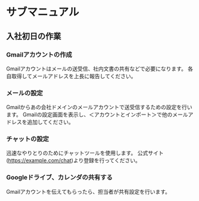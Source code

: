 # サブマニュアル
## 入社初日の作業
### Gmailアカウントの作成
Gmailアカウントはメールの送受信、社内文書の共有などで必要になります。
各自取得してメールアドレスを上長に報告してください。
### メールの設定
Gmailからあの会社ドメインのメールアカウントで送受信するための設定を行います。
Gmailの設定画面を表示し、＜アカウントとインポート＞で他のメールアドレスを追加してください。
### チャットの設定
迅速なやりとりのためにチャットツールを使用します。
公式サイト(https://example.com/chat)より登録を行ってください。
### Googleドライブ、カレンダの共有する
Gmailアカウントを伝えてもらったら、担当者が共有設定を行います。